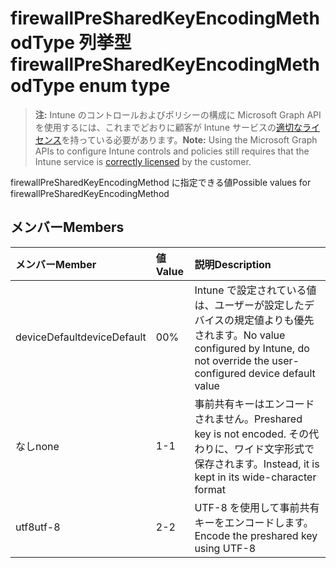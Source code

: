 # <a name="firewallpresharedkeyencodingmethodtype-enum-type"></a><span data-ttu-id="4a16c-101">firewallPreSharedKeyEncodingMethodType 列挙型</span><span class="sxs-lookup"><span data-stu-id="4a16c-101">firewallPreSharedKeyEncodingMethodType enum type</span></span>

> <span data-ttu-id="4a16c-102">**注:** Intune のコントロールおよびポリシーの構成に Microsoft Graph API を使用するには、これまでどおりに顧客が Intune サービスの[適切なライセンス](https://go.microsoft.com/fwlink/?linkid=839381)を持っている必要があります。</span><span class="sxs-lookup"><span data-stu-id="4a16c-102">**Note:** Using the Microsoft Graph APIs to configure Intune controls and policies still requires that the Intune service is [correctly licensed](https://go.microsoft.com/fwlink/?linkid=839381) by the customer.</span></span>

<span data-ttu-id="4a16c-103">firewallPreSharedKeyEncodingMethod に指定できる値</span><span class="sxs-lookup"><span data-stu-id="4a16c-103">Possible values for firewallPreSharedKeyEncodingMethod</span></span>
## <a name="members"></a><span data-ttu-id="4a16c-104">メンバー</span><span class="sxs-lookup"><span data-stu-id="4a16c-104">Members</span></span>
|<span data-ttu-id="4a16c-105">メンバー</span><span class="sxs-lookup"><span data-stu-id="4a16c-105">Member</span></span>|<span data-ttu-id="4a16c-106">値</span><span class="sxs-lookup"><span data-stu-id="4a16c-106">Value</span></span>|<span data-ttu-id="4a16c-107">説明</span><span class="sxs-lookup"><span data-stu-id="4a16c-107">Description</span></span>|
|:---|:---|:---|
|<span data-ttu-id="4a16c-108">deviceDefault</span><span class="sxs-lookup"><span data-stu-id="4a16c-108">deviceDefault</span></span>|<span data-ttu-id="4a16c-109">0</span><span class="sxs-lookup"><span data-stu-id="4a16c-109">0%</span></span>|<span data-ttu-id="4a16c-110">Intune で設定されている値は、ユーザーが設定したデバイスの規定値よりも優先されます。</span><span class="sxs-lookup"><span data-stu-id="4a16c-110">No value configured by Intune, do not override the user-configured device default value</span></span>|
|<span data-ttu-id="4a16c-111">なし</span><span class="sxs-lookup"><span data-stu-id="4a16c-111">none</span></span>|<span data-ttu-id="4a16c-112">1</span><span class="sxs-lookup"><span data-stu-id="4a16c-112">-1</span></span>|<span data-ttu-id="4a16c-113">事前共有キーはエンコードされません。</span><span class="sxs-lookup"><span data-stu-id="4a16c-113">Preshared key is not encoded.</span></span> <span data-ttu-id="4a16c-114">その代わりに、ワイド文字形式で保存されます。</span><span class="sxs-lookup"><span data-stu-id="4a16c-114">Instead, it is kept in its wide-character format</span></span>|
|<span data-ttu-id="4a16c-115">utf8</span><span class="sxs-lookup"><span data-stu-id="4a16c-115">utf-8</span></span>|<span data-ttu-id="4a16c-116">2</span><span class="sxs-lookup"><span data-stu-id="4a16c-116">-2</span></span>|<span data-ttu-id="4a16c-117">UTF-8 を使用して事前共有キーをエンコードします。</span><span class="sxs-lookup"><span data-stu-id="4a16c-117">Encode the preshared key using UTF-8</span></span>|




